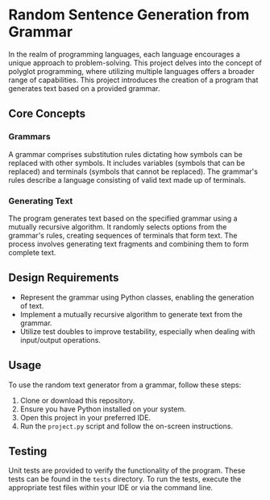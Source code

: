 # Random Sentence Generation from Grammar

In the realm of programming languages, each language encourages a unique approach to problem-solving. This project delves into the concept of polyglot programming, where utilizing multiple languages offers a broader range of capabilities. This project introduces the creation of a program that generates text based on a provided grammar.

## Core Concepts

### Grammars

A grammar comprises substitution rules dictating how symbols can be replaced with other symbols. It includes variables (symbols that can be replaced) and terminals (symbols that cannot be replaced). The grammar's rules describe a language consisting of valid text made up of terminals.

### Generating Text

The program generates text based on the specified grammar using a mutually recursive algorithm. It randomly selects options from the grammar's rules, creating sequences of terminals that form text. The process involves generating text fragments and combining them to form complete text.

## Design Requirements

- Represent the grammar using Python classes, enabling the generation of text.
- Implement a mutually recursive algorithm to generate text from the grammar.
- Utilize test doubles to improve testability, especially when dealing with input/output operations.

## Usage

To use the random text generator from a grammar, follow these steps:

1. Clone or download this repository.
2. Ensure you have Python installed on your system.
3. Open this project in your preferred IDE.
4. Run the `project.py` script and follow the on-screen instructions.

## Testing

Unit tests are provided to verify the functionality of the program. These tests can be found in the `tests` directory. To run the tests, execute the appropriate test files within your IDE or via the command line.

